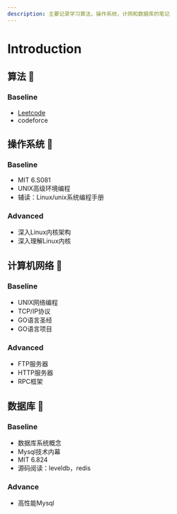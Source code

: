 ```yaml
---
description: 主要记录学习算法，操作系统，计网和数据库的笔记
---
```


# Introduction

## 算法  👾

### Baseline

* [Leetcode](algorithm/leetcode/)
* codeforce

## 操作系统  🎃

### Baseline

* MIT 6.S081
* UNIX高级环境编程
* 辅读：Linux/unix系统编程手册

### Advanced

* 深入Linux内核架构
* 深入理解Linux内核

## 计算机网络  🤖

### Baseline

* UNIX网络编程
* TCP/IP协议
* GO语言圣经
* GO语言项目

### Advanced

* FTP服务器
* HTTP服务器
* RPC框架

## 数据库  🐳

### Baseline

* 数据库系统概念
* Mysql技术内幕
* MIT 6.824
* 源码阅读：leveldb，redis

### Advance

* 高性能Mysql

